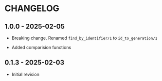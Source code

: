 # CHANGELOG

## 1.0.0 - 2025-02-05

- Breaking change. Renamed `find_by_identifier/1` to `id_to_generation/1`

- Added comparision functions

## 0.1.3 - 2025-02-03

- Initial revision
